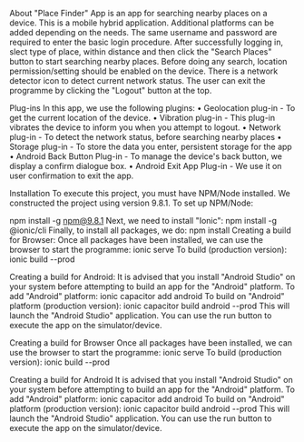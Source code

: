 About
"Place Finder" App is an app for searching nearby places on a device. This is a mobile hybrid application. Additional platforms can be added depending on the needs. The same username and password are required to enter the basic login procedure. After successfully logging in, slect type of place, within distance and then click the "Search Places" button to start searching nearby places. Before doing any search, location permission/setting should be enabled on the device. There is a network detector icon to detect current network status. The user can exit the programme by clicking the "Logout" button at the top.

Plug-ins
In this app, we use the following plugins: • Geolocation plug-in - To get the current location of the device. • Vibration plug-in - This plug-in vibrates the device to inform you when you attempt to logout. • Network plug-in - To detect the network status, before searching nearby places • Storage plug-in - To store the data you enter, persistent storage for the app • Android Back Button Plug-in - To manage the device's back button, we display a confirm dialogue box. • Android Exit App Plug-in - We use it on user confirmation to exit the app.

Installation
To execute this project, you must have NPM/Node installed. We constructed the project using version 9.8.1. To set up NPM/Node:

npm install -g npm@9.8.1
Next, we need to install "Ionic":
npm install -g @ionic/cli
Finally, to install all packages, we do: npm install
Creating a build for Browser:
Once all packages have been installed, we can use the browser to start the programme: ionic serve To build (production version): ionic build --prod

Creating a build for Android:
It is advised that you install "Android Studio" on your system before attempting to build an app for the "Android" platform. To add "Android" platform: ionic capacitor add android To build on "Android" platform (production version): ionic capacitor build android --prod This will launch the "Android Studio" application. You can use the run button to execute the app on the simulator/device.

Creating a build for Browser Once all packages have been installed, we can use the browser to start the programme: ionic serve To build (production version): ionic build --prod

Creating a build for Android It is advised that you install "Android Studio" on your system before attempting to build an app for the "Android" platform. To add "Android" platform: ionic capacitor add android To build on "Android" platform (production version): ionic capacitor build android --prod This will launch the "Android Studio" application. You can use the run button to execute the app on the simulator/device.
